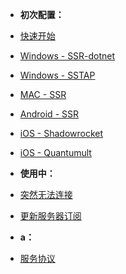 * **初次配置：**

* [快速开始](start.md)



* [Windows - SSR-dotnet](winssr.md)
* [Windows - SSTAP](winsstap.md)
* [MAC - SSR](macssr.md)
* [Android - SSR](androidssr.md)
* [iOS - Shadowrocket](iosrocket.md)
* [iOS - Quantumult](iosquan.md)
* **使用中：**
* [突然无法连接](loss.md)
* [更新服务器订阅](update.md)
* **a：**
* [服务协议](tos.md)